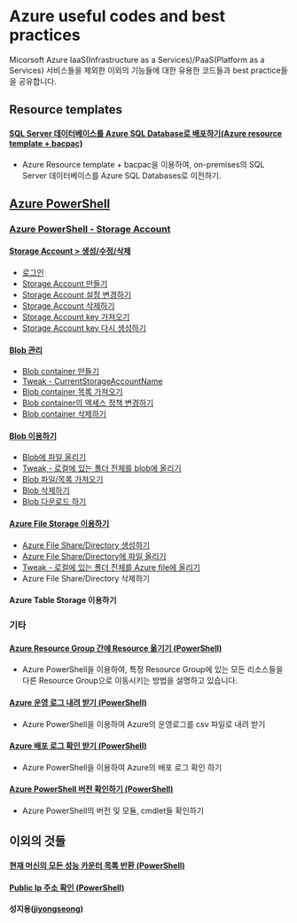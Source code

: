 # Azure useful codes and best practices
Micorsoft Azure IaaS(Infrastructure as a Services)/PaaS(Platform as a Services) 서비스들을 제외한 이외의 기능들에 대한 유용한 코드들과 best practice들을 공유합니다.

## Resource templates

#### [SQL Server 데이터베이스를 Azure SQL Database로 배포하기(Azure resource template + bacpac)](https://github.com/jiyongseong/AzureCommon/tree/master/azure_resource_manager/template/import_bacpac_to_azuresql)
- Azure Resource template + bacpac을 이용하여, on-premises의 SQL Server 데이터베이스를 Azure SQL Databases로 이전하기.

## [Azure PowerShell](https://github.com/jiyongseong/AzureCommon/tree/master/powershell/azure)

### [Azure PowerShell - Storage Account](https://github.com/jiyongseong/AzureCommon/tree/master/powershell/azure/storage_account)

#### [Storage Account > 생성/수정/삭제](https://github.com/jiyongseong/AzureCommon/tree/master/powershell/azure/storage_account/storage_account_basic)
* [로그인](https://github.com/jiyongseong/AzureCommon/tree/master/powershell/azure/storage_account/storage_account_basic#로그인)
* [Storage Account 만들기](https://github.com/jiyongseong/AzureCommon/tree/master/powershell/azure/storage_account/storage_account_basic#storage-account-만들기)
* [Storage Account 설정 변경하기](https://github.com/jiyongseong/AzureCommon/tree/master/powershell/azure/storage_account/storage_account_basic#storage-account-설정-변경하기)
* [Storage Account 삭제하기](https://github.com/jiyongseong/AzureCommon/tree/master/powershell/azure/storage_account/storage_account_basic#storage-account-삭제하기)
* [Storage Account key 가져오기](https://github.com/jiyongseong/AzureCommon/tree/master/powershell/azure/storage_account/storage_account_1#storage-account-key-가져오기)
* [Storage Account key 다시 생성하기](https://github.com/jiyongseong/AzureCommon/tree/master/powershell/azure/storage_account/storage_account_1#storage-account-key-다시-생성하기)

#### [Blob 관리](https://github.com/jiyongseong/AzureCommon/tree/master/powershell/azure/storage_account/blob)
* [Blob container 만들기 ](https://github.com/jiyongseong/AzureCommon/tree/master/powershell/azure/storage_account/blob#blob-container-만들기)
* [Tweak - CurrentStorageAccountName](https://github.com/jiyongseong/AzureCommon/tree/master/powershell/azure/storage_account/blob#tweak)
* [Blob container 목록 가져오기](https://github.com/jiyongseong/AzureCommon/tree/master/powershell/azure/storage_account/blob#blob-container-목록-가져오기)
* [Blob container의 액세스 정책 변경하기](https://github.com/jiyongseong/AzureCommon/tree/master/powershell/azure/storage_account/blob#blob-container의-액세스-정책-변경하기)
* [Blob container 삭제하기](https://github.com/jiyongseong/AzureCommon/tree/master/powershell/azure/storage_account/blob#blob-container-삭제하기)

#### [Blob 이용하기](https://github.com/jiyongseong/AzureCommon/tree/master/powershell/azure/storage_account/blob_uploading_blob)
* [Blob에 파일 올리기](https://github.com/jiyongseong/AzureCommon/tree/master/powershell/azure/storage_account/blob_uploading_blob#blob에-파일-올리기)
* [Tweak - 로컬에 있는 폴더 전체를 blob에 올리기](https://github.com/jiyongseong/AzureCommon/tree/master/powershell/azure/storage_account/blob_uploading_blob#tweak---로컬에-있는-폴더-전체를-blob에-올리기)
* [Blob 파일/목록 가져오기](https://github.com/jiyongseong/AzureCommon/tree/master/powershell/azure/storage_account/blob_get_blob#blob-파일목록-가져오기)
* [Blob 삭제하기](https://github.com/jiyongseong/AzureCommon/tree/master/powershell/azure/storage_account/blob_get_blob#blob-삭제하기)
* [Blob 다운로드 하기](https://github.com/jiyongseong/AzureCommon/tree/master/powershell/azure/storage_account/blob_get_blob#blob-다운로드-하기)

#### [Azure File Storage 이용하기](https://github.com/jiyongseong/AzureCommon/tree/master/powershell/azure/storage_account/file)
* [Azure File Share/Directory 생성하기](https://github.com/jiyongseong/AzureCommon/tree/master/powershell/azure/storage_account/file#azure-file-sharedirectory-생성하기)
* [Azure File Share/Directory에 파일 올리기](https://github.com/jiyongseong/AzureCommon/tree/master/powershell/azure/storage_account/file#azure-file-sharedirectory에-파일-올리기)
* [Tweak - 로컬에 있는 폴더 전체를 Azure file에 올리기](https://github.com/jiyongseong/AzureCommon/tree/master/powershell/azure/storage_account/file#tweak---로컬에-있는-폴더-전체를-azure-file에-올리기)
* Azure File Share/Directory 삭제하기

#### Azure Table Storage 이용하기

### 기타

#### [Azure Resource Group 간에 Resource 옮기기 (PowerShell)](https://github.com/jiyongseong/AzureCommon/tree/master/azure_resource_manager/powershell/moving-resources-between-azure-resource-groups)
- Azure PowerShell을 이용하여, 특정 Resource Group에 있는 모든 리소스들을 다른 Resource Group으로 이동시키는 방법을 설명하고 있습니다.

#### [Azure 운영 로그 내려 받기 (PowerShell)](https://github.com/jiyongseong/AzureCommon/tree/master/azure_resource_manager/powershell/azure-operation-log) 
- Azure PowerShell을 이용하여 Azure의 운영로그를 csv 파일로 내려 받기

#### [Azure 배포 로그 확인 받기 (PowerShell)](https://github.com/jiyongseong/AzureCommon/tree/master/azure_resource_manager/powershell/azure-deployment-log) 
- Azure PowerShell을 이용하여 Azure의 배포 로그 확인 하기

#### [Azure PowerShell 버전 확인하기 (PowerShell)](https://github.com/jiyongseong/AzureCommon/tree/master/powershell/azure/version) 
- Azure PowerShell의 버전 및 모듈, cmdlet들 확인하기

## 이외의 것들

#### [현재 머신의 모든 성능 카운터 목록 반환 (PowerShell)](https://github.com/jiyongseong/AzureCommon/tree/master/powershell/fun/list_perf_counters)
#### [Public Ip 주소 확인 (PowerShell)](https://github.com/jiyongseong/AzureCommon/tree/master/powershell/fun/what_is_my_ip)

**성지용([jiyongseong](https://github.com/jiyongseong))**
